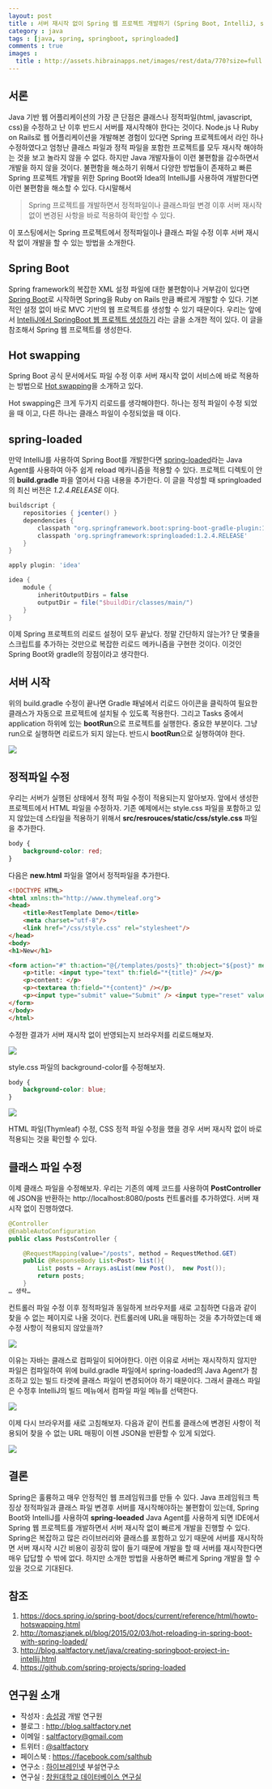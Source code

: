 ```yaml
---
layout: post
title : 서버 재시작 없이 Spring 웹 프로젝트 개발하기 (Spring Boot, IntelliJ, spring-loaded)
category : java
tags : [java, spring, springboot, springloaded]
comments : true
images :
  title : http://assets.hibrainapps.net/images/rest/data/770?size=full
---
```



## 서론

Java 기반 웹 어플리케이션의 가장 큰 단점은 클래스나 정적파일(html, javascript, css)을 수정하고 난 이후 반드시 서버를 재시작해야 한다는 것이다. Node.js 나 Ruby on Rails로 웹 어플리케이션을 개발해본 경험이 있다면 Spring 프로젝트에서  라인 하나 수정하였다고 엄청난 클래스 파일과 정적 파일을 포함한 프로젝트를 모두 재시작 해야하는 것을 보고 놀라지 않을 수 없다. 하지만 Java 개발자들이 이런 불편함을 감수하면서 개발을 하지 않을 것이다. 불편함을 해소하기 위해서 다양한 방법들이 존재하고 빠른 Spring 프로젝트 개발을 위한 Spring Boot와 Idea의 IntelliJ를 사용하여 개발한다면 이런 불편함을 해소할 수 있다. 다시말해서

> Spring 프로젝트를 개발하면서 정적파일이나 클래스파일 변경 이후 서버 재시작 없이 변경된 사항을 바로 적용하여 확인할 수 있다.

이 포스팅에서는 Spring 프로젝트에서 정적파일이나 클래스 파일 수정 이후 서버 재시작 없이 개발을 할 수 있는 방법을 소개한다.

<!--more-->

## Spring Boot

Spring framework의 복잡한 XML 설정 파일에 대한 불편함이나 거부감이 있다면 [Spring Boot](http://projects.spring.io/spring-boot/)로 시작하면 Spring을 Ruby on Rails 만큼 빠르게 개발할 수 있다. 기본적인 설정 없이 바로 MVC 기반의 웹 프로젝트를 생성할 수 있기 때문이다. 우리는 앞에서 [IntelliJ에서 SpringBoot 웹 프로젝트 생성하기](http://blog.saltfactory.net/java/creating-springboot-project-in-intellij.html) 라는 글을 소개한 적이 있다. 이 글을 참조해서 Spring 웹 프로젝트를 생성한다.

## Hot swapping

Spring Boot 공식 문서에서도 파일 수정 이후 서버 재시작 없이 서비스에 바로 적용하는 방법으로 [Hot swapping](https://docs.spring.io/spring-boot/docs/current/reference/html/howto-hotswapping.html)을 소개하고 있다.

Hot swapping은 크게 두가지 리로드를 생각해야한다. 하나는 정적 파일이 수정 되었을 때 이고, 다른 하나는 클래스 파일이 수정되었을 때 이다.

## spring-loaded

만약 IntelliJ를 사용하여 Spring Boot를 개발한다면 [spring-loaded](https://github.com/spring-projects/spring-loaded)라는 Java Agent를 사용하여 아주 쉽게 reload 메카니즘을 적용할 수 있다. 프로젝트 디렉토이 안의 **build.gradle** 파을 열어서 다음 내용을 추가한다. 이 글을 작성할 때 springloaded의 최신 버전은 *1.2.4.RELEASE*  이다.

```groovy
buildscript {
    repositories { jcenter() }
    dependencies {
        classpath "org.springframework.boot:spring-boot-gradle-plugin:1.3.0.RELEASE"
        classpath 'org.springframework:springloaded:1.2.4.RELEASE'
    }
}

apply plugin: 'idea'

idea {
    module {
        inheritOutputDirs = false
        outputDir = file("$buildDir/classes/main/")
    }
}
```

이제 Spring 프로젝트의 리로드 설정이 모두 끝났다. 정말 간단하지 않는가? 단 몇줄을 스크립트를 추가하는 것만으로 복잡한 리로드 메카니즘을 구현한 것이다. 이것인 Spring Boot와 gradle의 장점이라고 생각한다.

## 서버 시작

위의 build.gradle 수정이 끝나면 Gradle 패널에서 리로드 아이콘을 클릭하여 필요한 클래스가 자동으로 프로젝트에 설치될 수 있도록 적용한다. 그리고 Tasks 중에서 application 하위에 있는 **bootRun**으로 프로젝트를 실행한다. 중요한 부분이다. 그냥 run으로 실행하면 리로드가 되지 않는다. 반드시 **bootRun**으로 실행하여야 한다.

![](http://assets.hibrainapps.net/images/rest/data/806?size=full&m=1447898658)


## 정적파일 수정

우리는 서버가 실행된 상태에서 정적 파일 수정이 적용되는지 알아보자. 앞에서 생성한 프로젝트에서 HTML 파일을 수정하자. 기존 예제에서는 style.css 파일을 포함하고 있지 않았는데 스타일을 적용하기 위해서 **src/resrouces/static/css/style.css** 파일을 추가한다.

```css
body {
    background-color: red;
}
```
다음은 **new.html** 파일을 열어서 정적파일을 추가한다.

```html
<!DOCTYPE HTML>
<html xmlns:th="http://www.thymeleaf.org">
<head>
    <title>RestTemplate Demo</title>
    <meta charset="utf-8"/>
    <link href="/css/style.css" rel="stylesheet"/>
</head>
<body>
<h1>New</h1>

<form action="#" th:action="@{/templates/posts}" th:object="${post}" method="post">
    <p>title: <input type="text" th:field="*{title}" /></p>
    <p>content: </p>
    <p><textarea th:field="*{content}" /></p>
    <p><input type="submit" value="Submit" /> <input type="reset" value="Reset" /></p>
</form>
</body>
</html>
```

수정한 결과가 서버 재시작 없이 반영되는지 브라우저를 리로드해보자.

![](http://assets.hibrainapps.net/images/rest/data/807?size=full&m=1447899021)

style.css 파일의 background-color를 수정해보자.

```css
body {
    background-color: blue;
}
```
![](http://assets.hibrainapps.net/images/rest/data/808?size=full&m=1447899091)

HTML 파일(Thymleaf) 수정, CSS 정적 파일 수정을 했을 경우 서버 재시작 없이 바로 적용되는 것을 확인할 수 있다.

## 클래스 파일 수정

이제 클래스 파일을 수정해보자. 우리는 기존의 예제 코드를 사용하여 **PostController** 에 JSON을 반환하는 http://localhost:8080/posts 컨트롤러를 추가하였다. 서버 재시작 없이 진행하였다.

```java
@Controller
@EnableAutoConfiguration
public class PostsController {

    @RequestMapping(value="/posts", method = RequestMethod.GET)
    public @ResponseBody List<Post> list(){
        List posts = Arrays.asList(new Post(),  new Post());
        return posts;
    }
… 생략…
```

컨트롤러 파일 수정 이후 정적파일과 동일하게 브라우저를 새로 고침하면 다음과 같이 찾을 수 없는 페이지로 나올 것이다. 컨트롤러에 URL을 매핑하는 것을 추가하였는데 왜 수정 사항이 적용되지 않았을까?

![](http://assets.hibrainapps.net/images/rest/data/809?size=full&m=1447899970)

이유는 자바는 클래스로 컴파일이 되어야한다. 이런 이유로 서버는 재시작하지 않지만 파일은 컴파일하여 위에 build.gradle 파일에서 spring-loaded의 Java Agent가 참조하고 있는 빌드 타겟에 클래스 파일이 변경되어야 하기 때문이다. 그래서 클래스 파일은 수정후 IntelliJ의 빌드 메뉴에서 컴파일 파일 메뉴를 선택한다.

![](http://assets.hibrainapps.net/images/rest/data/810?size=full&m=1447900085)

이제 다시 브라우저를 새로 고침해보자. 다음과 같이 컨트롤 클래스에 변경된 사항이 적용되어 찾을 수 없는 URL 매핑이 이젠 JSON을 반환할 수 있게 되었다.

![](http://assets.hibrainapps.net/images/rest/data/811?size=full&m=1447900110)

## 결론

Spring은 훌륭하고 매우 안정적인 웹 프레임워크를 만들 수 있다. Java 프레임워크 특징상 정적파일과 클래스 파일 변경후 서버를 재시작해야하는 불편함이 있는데, Spring Boot와 IntelliJ를 사용하여 **spring-loeaded** Java Agent를 사용하게 되면 IDE에서 Spring 웹 프로젝트를 개발하면서 서버 재시작 없이 빠르게 개발을 진행할 수 있다. Spring은 복잡하고 많은 라이브러리와 클래스를 포함하고 있기 때문에 서버를 재시작하면 서버 재시작 시간 비용이 굉장히 많이 들기 때문에 개발을 할 때 서버를 재시작한다면 매우 답답할 수 밖에 없다. 하지만 소개한 방법을 사용하면 빠르게 Spring 개발을 할 수 있을 것으로 기대된다.

## 참조

1. https://docs.spring.io/spring-boot/docs/current/reference/html/howto-hotswapping.html
2. http://tomaszjanek.pl/blog/2015/02/03/hot-reloading-in-spring-boot-with-spring-loaded/
3. http://blog.saltfactory.net/java/creating-springboot-project-in-intellij.html
4. https://github.com/spring-projects/spring-loaded

## 연구원 소개

* 작성자 : [송성광](http://about.me/saltfactory) 개발 연구원
* 블로그 : http://blog.saltfactory.net
* 이메일 : [saltfactory@gmail.com](mailto:saltfactory@gmail.com)
* 트위터 : [@saltfactory](https://twitter.com/saltfactory)
* 페이스북 : https://facebook.com/salthub
* 연구소 : [하이브레인넷](http://www.hibrain.net) 부설연구소
* 연구실 : [창원대학교 데이터베이스 연구실](http://dblab.changwon.ac.kr)
